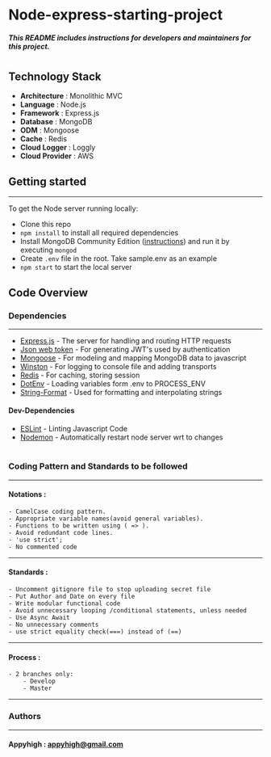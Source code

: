 # Node-express-starting-project

##### **_This README includes instructions for developers and maintainers for this project._**

#

## Technology Stack

- **Architecture** : Monolithic MVC
- **Language** : Node.js
- **Framework** : Express.js
- **Database** : MongoDB
- **ODM** : Mongoose
- **Cache** : Redis
- **Cloud Logger** : Loggly
- **Cloud Provider** : AWS

## Getting started

---

To get the Node server running locally:

- Clone this repo
- `npm install` to install all required dependencies
- Install MongoDB Community Edition ([instructions](https://docs.mongodb.com/manual/installation/#tutorials)) and run it by executing `mongod`
- Create `.env` file in the root. Take sample.env as an example
- `npm start` to start the local server

## Code Overview

### Dependencies

---

- [Express.js](https://github.com/expressjs/express) - The server for handling and routing HTTP requests
- [Json web token](https://github.com/auth0/node-jsonwebtoken) - For generating JWT's used by authentication
- [Mongoose](https://github.com/Automattic/mongoose) - For modeling and mapping MongoDB data to javascript
- [Winston](https://github.com/winstonjs/winston) - For logging to console file and adding transports
- [Redis](https://github.com/NodeRedis/node_redis) - For caching, storing session
- [DotEnv](https://github.com/motdotla/dotenv) - Loading variables form .env to PROCESS_ENV
- [String-Format](https://github.com/davidchambers/string-format) - Used for formatting and interpolating strings

#### Dev-Dependencies

- [ESLint](https://github.com/eslint/eslint) - Linting Javascript Code
- [Nodemon](https://github.com/remy/nodemon) - Automatically restart node server wrt to changes

#

### Coding Pattern and Standards to be followed

---

#### Notations :

    - CamelCase coding pattern.
    - Appropriate variable names(avoid general variables).
    - Functions to be written using ( => ).
    - Avoid redundant code lines.
    - 'use strict';
    - No commented code

---

#### Standards :

    - Uncomment gitignore file to stop uploading secret file
    - Put Author and Date on every file
    - Write modular functional code
    - Avoid unnecessary looping /conditional statements, unless needed
    - Use Async Await
    - No unnecessary comments
    - use strict equality check(===) instead of (==)

---

#### Process :

    - 2 branches only:
        - Develop
        - Master

---

### Authors

---

#### Appyhigh : appyhigh@gmail.com
